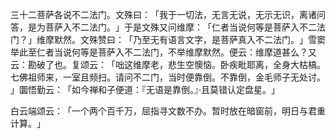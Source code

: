 三十二菩萨各说不二法门。文殊曰：​「我于一切法，无言无说，无示无识，离诸问答，是为菩萨入不二法门。​」于是文殊又问维摩：​「仁者当说何等是菩萨入不二法门？​」维摩默然。文殊赞曰：​「乃至无有语言文字，是菩萨真入不二法门。​」雪窦举此至仁者当说何等是菩萨入不二法门，不举维摩默然。便云：维摩道甚么？又云：勘破了也。复颂云：​「咄这维摩老，悲生空懊恼。卧疾毗耶离，全身大枯槁。七佛祖师来，一室且频扫。请问不二门，当时便靠倒。不靠倒，金毛师子无处讨。​」圜悟勤云：​「如今禅和子便道：『无语是靠倒。』·且莫错认定盘星。​」

白云端颂云：​「一个两个百千万，屈指寻文数不办。暂时放在暗窗前，明日与君重计算。​」
